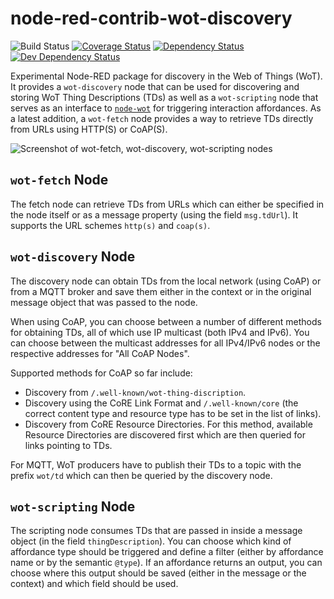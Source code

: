 node-red-contrib-wot-discovery
=====================
![Build Status](https://github.com/JKRhb/node-red-contrib-wot-discovery/workflows/Build%20Status/badge.svg)
[![Coverage Status](https://coveralls.io/repos/github/JKRhb/node-red-contrib-wot-discovery/badge.svg?branch=main)](https://coveralls.io/github/JKRhb/node-red-contrib-wot-discovery?branch=main)
[![Dependency Status](https://david-dm.org/JKRhb/node-red-contrib-wot-discovery.png)](https://david-dm.org/JKRhb/node-red-contrib-wot-discovery)
[![Dev Dependency Status](https://david-dm.org/JKRhb/node-red-contrib-wot-discovery/dev-status.png)](https://david-dm.org/JKRhb/node-red-contrib-wot-discovery#dev-badge-embed)

Experimental Node-RED package for discovery in the Web of Things (WoT).
It provides a `wot-discovery` node that can be used for discovering and storing WoT Thing Descriptions (TDs) as well as a `wot-scripting` node that serves as an interface to [`node-wot`](https://github.com/eclipse/thingweb.node-wot) for triggering interaction affordances.
As a latest addition, a `wot-fetch` node provides a way to retrieve TDs directly from URLs using HTTP(S) or CoAP(S).

![Screenshot of wot-fetch, wot-discovery, wot-scripting nodes](https://user-images.githubusercontent.com/12641361/132991809-14778a9a-08a6-4762-aafd-4a5cbc5c25a6.png)

## `wot-fetch` Node

The fetch node can retrieve TDs from URLs which can either be specified in the node itself or as a message property (using the field `msg.tdUrl`).
It supports the URL schemes `http(s)` and `coap(s)`.

## `wot-discovery` Node

The discovery node can obtain TDs from the local network (using CoAP) or from a MQTT broker and save them either in the context or in the original message object that was passed to the node.

When using CoAP, you can choose between a number of different methods for obtaining TDs, all of which use IP multicast (both IPv4 and IPv6).
You can choose between the multicast addresses for all IPv4/IPv6 nodes or the respective addresses for "All CoAP Nodes".

Supported methods for CoAP so far include:

- Discovery from `/.well-known/wot-thing-discription`.
- Discovery using the CoRE Link Format and `/.well-known/core` (the correct content type and resource type has to be set in the list of links).
- Discovery from CoRE Resource Directories. For this method, available Resource Directories are discovered first which are then queried for links pointing to TDs.

For MQTT, WoT producers have to publish their TDs to a topic with the prefix `wot/td` which can then be queried by the discovery node.

## `wot-scripting` Node

The scripting node consumes TDs that are passed in inside a message object (in the field `thingDescription`).
You can choose which kind of affordance type should be triggered and define a filter (either by affordance name or by the semantic `@type`).
If an affordance returns an output, you can choose where this output should be saved (either in the message or the context) and which field should be used.
